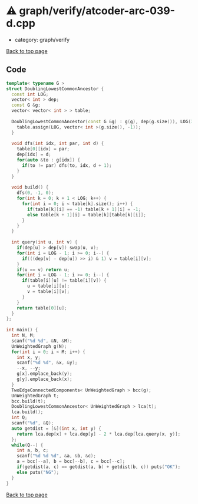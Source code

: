 <!-- mathjax config similar to math.stackexchange -->
<script type="text/javascript" async
  src="https://cdnjs.cloudflare.com/ajax/libs/mathjax/2.7.5/MathJax.js?config=TeX-MML-AM_CHTML">
</script>
<script type="text/x-mathjax-config">
  MathJax.Hub.Config({
    TeX: { equationNumbers: { autoNumber: "AMS" }},
    tex2jax: {
      inlineMath: [ ['$','$'] ],
      processEscapes: true
    },
    "HTML-CSS": { matchFontHeight: false },
    displayAlign: "left",
    displayIndent: "2em"
  });
</script>

<script type="text/javascript" src="https://cdnjs.cloudflare.com/ajax/libs/jquery/3.4.1/jquery.min.js"></script>
<script src="https://cdn.jsdelivr.net/npm/jquery-balloon-js@1.1.2/jquery.balloon.min.js" integrity="sha256-ZEYs9VrgAeNuPvs15E39OsyOJaIkXEEt10fzxJ20+2I=" crossorigin="anonymous"></script>
<script type="text/javascript" src="../../../assets/js/copy-button.js"></script>
<link rel="stylesheet" href="../../../assets/css/copy-button.css" />


# :warning: graph/verify/atcoder-arc-039-d.cpp
* category: graph/verify


[Back to top page](../../../index.html)



## Code
```cpp
template< typename G >
struct DoublingLowestCommonAncestor {
  const int LOG;
  vector< int > dep;
  const G &g;
  vector< vector< int > > table;
 
  DoublingLowestCommonAncestor(const G &g) : g(g), dep(g.size()), LOG(32 - __builtin_clz(g.size())) {
    table.assign(LOG, vector< int >(g.size(), -1));
  }
 
  void dfs(int idx, int par, int d) {
    table[0][idx] = par;
    dep[idx] = d;
    for(auto &to : g[idx]) {
      if(to != par) dfs(to, idx, d + 1);
    }
  }
 
  void build() {
    dfs(0, -1, 0);
    for(int k = 0; k + 1 < LOG; k++) {
      for(int i = 0; i < table[k].size(); i++) {
        if(table[k][i] == -1) table[k + 1][i] = -1;
        else table[k + 1][i] = table[k][table[k][i]];
      }
    }
  }
 
  int query(int u, int v) {
    if(dep[u] > dep[v]) swap(u, v);
    for(int i = LOG - 1; i >= 0; i--) {
      if(((dep[v] - dep[u]) >> i) & 1) v = table[i][v];
    }
    if(u == v) return u;
    for(int i = LOG - 1; i >= 0; i--) {
      if(table[i][u] != table[i][v]) {
        u = table[i][u];
        v = table[i][v];
      }
    }
    return table[0][u];
  }
};
 
int main() {
  int N, M;
  scanf("%d %d", &N, &M);
  UnWeightedGraph g(N);
  for(int i = 0; i < M; i++) {
    int x, y;
    scanf("%d %d", &x, &y);
    --x, --y;
    g[x].emplace_back(y);
    g[y].emplace_back(x);
  }
  TwoEdgeConnectedComponents< UnWeightedGraph > bcc(g);
  UnWeightedGraph t;
  bcc.build(t);
  DoublingLowestCommonAncestor< UnWeightedGraph > lca(t);
  lca.build();
  int Q;
  scanf("%d", &Q);
  auto getdist = [&](int x, int y) {
    return lca.dep[x] + lca.dep[y] - 2 * lca.dep[lca.query(x, y)];
  };
  while(Q--) {
    int a, b, c;
    scanf("%d %d %d", &a, &b, &c);
    a = bcc[--a], b = bcc[--b], c = bcc[--c];
    if(getdist(a, c) == getdist(a, b) + getdist(b, c)) puts("OK");
    else puts("NG");
  }
}

```

[Back to top page](../../../index.html)

